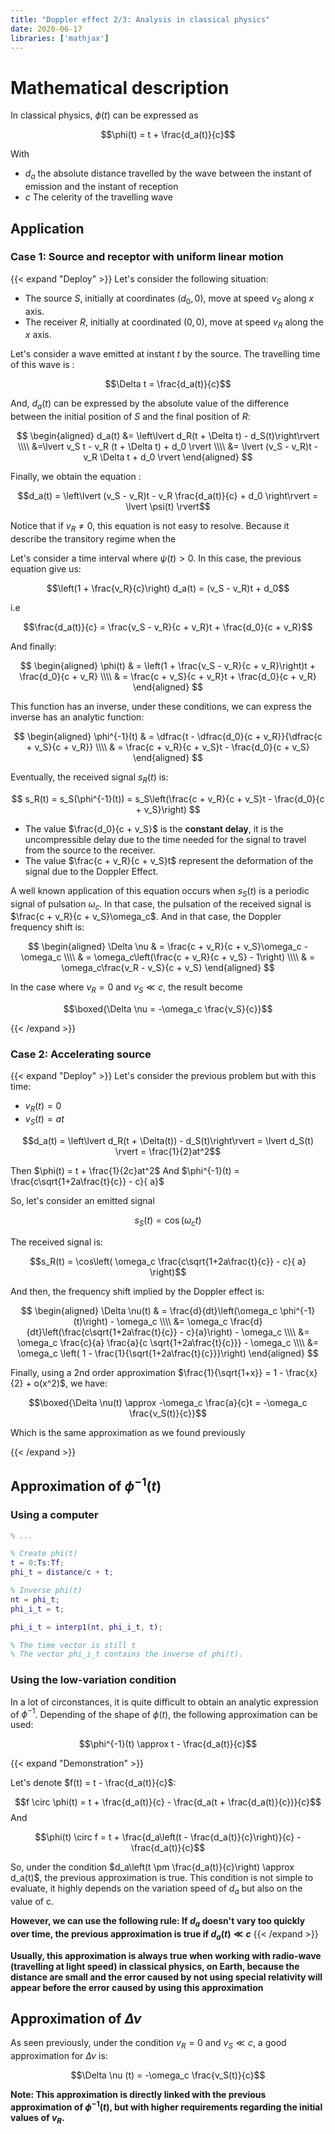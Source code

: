```yaml
---
title: "Doppler effect 2/3: Analysis in classical physics"
date: 2020-06-17
libraries: ['mathjax']
---
```


# Mathematical description

In classical physics, $\phi(t)$ can be expressed as

$$\phi(t) = t + \frac{d_a(t)}{c}$$

With
- $d_a$ the absolute distance travelled by the wave between the instant of emission and the instant of reception
- $c$ The celerity of the travelling wave

## Application

### Case 1: Source and receptor with uniform linear motion
{{< expand "Deploy" >}}
Let's consider the following situation:

- The source $S$, initially at coordinates $(d_0, 0)$, move at speed $v_S$ along $x$ axis.
- The receiver $R$, initially at coordinated $(0, 0)$, move at speed $v_R$ along the $x$ axis.

Let's consider a wave emitted at instant $t$ by the source. The travelling time of this wave is :

$$\Delta t = \frac{d_a(t)}{c}$$

And, $d_a(t)$ can be expressed by the absolute value of the difference between the initial position of $S$ and the final position of $R$:

$$
\begin{aligned}
d_a(t) &= \left\lvert d_R(t + \Delta t) -  d_S(t)\right\rvert \\\\
&=\lvert v_S t - v_R (t + \Delta t) + d_0 \rvert \\\\
&= \lvert (v_S - v_R)t - v_R \Delta t + d_0 \rvert
\end{aligned}
$$

Finally, we obtain the equation :

$$d_a(t) = \left\lvert (v_S - v_R)t - v_R \frac{d_a(t)}{c} + d_0 \right\rvert = \lvert \psi(t) \rvert$$

Notice that if $v_R \not = 0$, this equation is not easy to resolve. Because it describe the transitory regime when the  

Let's consider a time interval where $\psi(t) > 0$. In this case, the previous equation give us:

$$\left(1 + \frac{v_R}{c}\right) d_a(t) = (v_S - v_R)t + d_0$$

i.e

$$\frac{d_a(t)}{c} = \frac{v_S - v_R}{c + v_R}t + \frac{d_0}{c + v_R}$$

And finally:

$$
\begin{aligned}
\phi(t) & = \left(1 + \frac{v_S - v_R}{c + v_R}\right)t + \frac{d_0}{c + v_R} \\\\
& = \frac{c + v_S}{c + v_R}t + \frac{d_0}{c + v_R}
\end{aligned}
$$

This function has an inverse, under these conditions, we can express the inverse has an analytic function:

$$
\begin{aligned}
\phi^{-1}(t) & = \dfrac{t - \dfrac{d_0}{c + v_R}}{\dfrac{c + v_S}{c + v_R}} \\\\
& = \frac{c + v_R}{c + v_S}t - \frac{d_0}{c + v_S}
\end{aligned}
$$

Eventually, the received signal $s_R(t)$ is:

$$
s_R(t) = s_S(\phi^{-1}(t)) = s_S\left(\frac{c + v_R}{c + v_S}t - \frac{d_0}{c + v_S}\right)
$$

- The value $\frac{d_0}{c + v_S}$ is the **constant delay**, it is the uncompressible delay due to the time needed for the signal to travel from the source to the receiver.
- The value $\frac{c + v_R}{c + v_S}t$ represent the deformation of the signal due to the Doppler Effect.

A well known application of this equation occurs when $s_S(t)$ is a periodic signal of pulsation $\omega_c$. In that case, the pulsation of the received signal is $\frac{c + v_R}{c + v_S}\omega_c$. And in that case, the Doppler frequency shift is:

$$
\begin{aligned}
\Delta \nu & = \frac{c + v_R}{c + v_S}\omega_c - \omega_c \\\\
& = \omega_c\left(\frac{c + v_R}{c + v_S} - 1\right) \\\\
& = \omega_c\frac{v_R - v_S}{c + v_S}
\end{aligned}
$$

In the case where $v_R = 0$ and $v_S \ll c$, the result become 

$$\boxed{\Delta \nu = -\omega_c \frac{v_S}{c}}$$

{{< /expand >}}

### Case 2: Accelerating source

{{< expand "Deploy" >}}
Let's consider the previous problem but with this time:

- $v_R(t) = 0$
- $v_S(t) = a t$

$$d_a(t) = \left\lvert d_R(t + \Delta(t)) -  d_S(t)\right\rvert = \lvert d_S(t) \rvert = \frac{1}{2}at^2$$

Then $\phi(t) = t + \frac{1}{2c}at^2$
And $\phi^{-1}(t) = \frac{c\sqrt{1+2a\frac{t}{c}} - c}{ a}$

So, let's consider an emitted signal

$$s_S(t) = \cos(\omega_c t)$$

The received signal is:

$$s_R(t) = \cos\left( \omega_c \frac{c\sqrt{1+2a\frac{t}{c}} - c}{ a} \right)$$

And then, the frequency shift implied by the Doppler effect is:

$$
\begin{aligned}
\Delta \nu(t) & = \frac{d}{dt}\left(\omega_c \phi^{-1}(t)\right) - \omega_c \\\\
&= \omega_c \frac{d}{dt}\left(\frac{c\sqrt{1+2a\frac{t}{c}} - c}{a}\right) - \omega_c \\\\
&= \omega_c \frac{c}{a} \frac{a}{c \sqrt{1+2a\frac{t}{c}}} - \omega_c \\\\
&= \omega_c \left( 1 - \frac{1}{\sqrt{1+2a\frac{t}{c}}}\right)
\end{aligned}
$$

Finally, using a 2nd order approximation $\frac{1}{\sqrt{1+x}} = 1 - \frac{x}{2} + o(x^2)$, we have:

$$\boxed{\Delta \nu(t) \approx -\omega_c \frac{a}{c}t = -\omega_c \frac{v_S(t)}{c}}$$

Which is the same approximation as we found previously

{{< /expand >}}

## Approximation of $\phi^{-1}(t)$

### Using a computer

```matlab
% ...

% Create phi(t)
t = 0:Ts:Tf;
phi_t = distance/c + t;

% Inverse phi(t)
nt = phi_t;
phi_i_t = t;

phi_i_t = interp1(nt, phi_i_t, t);

% The time vector is still t
% The vector phi_i_t contains the inverse of phi(t).
```

### Using the low-variation condition

In a lot of circonstances, it is quite difficult to obtain an analytic expression of $\phi^{-1}$. Depending of the shape of $\phi(t)$, the following approximation can be used:

$$\phi^{-1}(t) \approx t - \frac{d_a(t)}{c}$$

{{< expand "Demonstration" >}}

Let's denote $f(t) = t - \frac{d_a(t)}{c}$:

$$f \circ \phi(t) = t + \frac{d_a(t)}{c} - \frac{d_a(t + \frac{d_a(t)}{c})}{c}$$
And

$$\phi(t) \circ f = t + \frac{d_a\left(t - \frac{d_a(t)}{c}\right)}{c} - \frac{d_a(t)}{c}$$

So, under the condition $d_a\left(t \pm \frac{d_a(t)}{c}\right) \approx d_a(t)$, the previous approximation is true. This condition is not simple to evaluate, it highly depends on the variation speed of $d_a$ but also on the value of c.

**However, we can use the following rule: If $d_a$ doesn't vary too quickly over time, the previous approximation is true if $d_a(t) \ll c$**
{{< /expand >}}

**Usually, this approximation is always true when working with radio-wave (travelling at light speed) in classical physics, on Earth, because the distance are small and the error caused by not using special relativity will appear before the error caused by using this approximation**

## Approximation of $\Delta \nu$

As seen previously, under the condition $v_R = 0$ and $v_S \ll c$, a good approximation for $\Delta \nu$ is:

$$\Delta \nu (t) = -\omega_c \frac{v_S(t)}{c}$$

**Note: This approximation is directly linked with the previous approximation of $\phi^{-1}(t)$, but with higher requirements regarding the initial values of $v_R$.**
